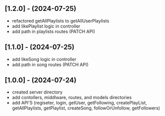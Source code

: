 ## [1.2.0] - (2024-07-25)
- refactored getAllPlaylists to getAllUserPlaylists
- add likePlaylist logic in controller
- add path in playlists routes (PATCH API)

## [1.1.0] - (2024-07-25)
- add likeSong logic in controller
- add path in song routes (PATCH API)

## [1.0.0] - (2024-07-24)
- created server directory
- add contollers, middlware, routes, and models directories
- add API'S (regiseter, login, getUser, getFollowing, createPlayList, getAllPlaylists, getPlaylist, createSong, followOrUnfollow, getFollowers)